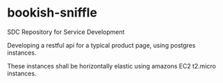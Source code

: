 # bookish-sniffle
SDC Repository for Service Development

Developing a restful api for a typical product page, using postgres instances.

These instances shall be horizontally elastic using amazons EC2 t2.micro instances.

